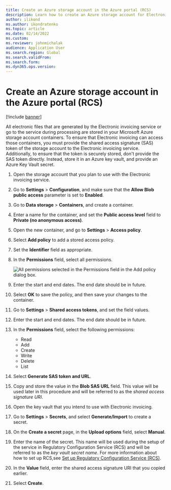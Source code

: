 ```yaml
---
title: Create an Azure storage account in the Azure portal (RCS)
description: Learn how to create an Azure storage account for Electronic invoicing, including a step-by-step process for storing tokens in Azure key vaults.
author: ilikond
ms.author: ikondratenko
ms.topic: article
ms.date: 02/14/2022
ms.custom:
ms.reviewer: johnmichalak
audience: Application User
ms.search.region: Global
ms.search.validFrom:
ms.search.form: 
ms.dyn365.ops.version:
---
```


# Create an Azure storage account in the Azure portal (RCS)

[!include [banner](../../includes/banner.md)]

All electronic files that are generated by the Electronic invoicing service or go to the service during processing are stored in your Microsoft Azure storage account containers. To ensure that Electronic invoicing can access those containers, you must provide the shared access signature (SAS) token of the storage account to the Electronic invoicing service. Additionally, to ensure that the token is securely stored, don't provide the SAS token directly. Instead, store it in an Azure key vault, and provide an Azure Key Vault secret.

1. Open the storage account that you plan to use with the Electronic invoicing service.
2. Go to **Settings** \> **Configuration**, and make sure that the **Allow Blob public access** parameter is set to **Enabled**.
3. Go to **Data storage** \> **Containers**, and create a container.
4. Enter a name for the container, and set the **Public access level** field to **Private (no anonymous access)**.
5. Open the new container, and go to **Settings** \> **Access policy**.
6. Select **Add policy** to add a stored access policy.
7. Set the **Identifier** field as appropriate.
8. In the **Permissions** field, select all permissions.

    ![All permissions selected in the Permissions field in the Add policy dialog box.](../media/e-invoicing-azure-1.png)

9. Enter the start and end dates. The end date should be in future.
10. Select **OK** to save the policy, and then save your changes to the container.
11. Go to **Settings** \> **Shared access tokens**, and set the field values.
12. Enter the start and end dates. The end date should be in future.
13. In the **Permissions** field, select the following permissions:

    - Read
    - Add
    - Create
    - Write
    - Delete
    - List

14. Select **Generate SAS token and URL**.
15. Copy and store the value in the **Blob SAS URL** field. This value will be used later in this procedure and will be referred to as the *shared access signature URI*.
16. Open the key vault that you intend to use with Electronic invoicing.
17. Go to **Settings** \> **Secrets**, and select **Generate/Import** to create a secret.
18. On the **Create a secret** page, in the **Upload options** field, select **Manual**.
19. Enter the name of the secret. This name will be used during the setup of the service in Regulatory Configuration Service (RCS) and will be referred to as the *key vault secret name*. For more information about how to set up RCS,see [Set up Regulatory Configuration Service (RCS)](e-invoicing-set-up-rcs.md).
20. In the **Value** field, enter the shared access signature URI that you copied earlier.
21. Select **Create**.
